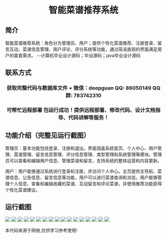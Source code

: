 <p><h1 align="center">智能菜谱推荐系统</h1></p>

## 简介
智能菜谱推荐系统：角色分为管理员、用户；提供个性化菜谱推荐、注册登录、留言互动、菜谱信息管理、用户评论、评分系统等功能，通过简洁直观的界面满足用户的美食需求。    --计算机毕业设计源码；毕设源码；java毕业设计源码


## 联系方式
<p><h3 align="center">获取完整代码与数据库文件 + 微信：deepguan QQ: 86050149 QQ群: 783742310</h3></p>
<p><h3 align="center">可帮忙远程部署 包运行成功！提供远程部署、修改代码、设计文档指导、代码讲解等服务！</h3></p>

## 功能介绍（完整见运行截图）
管理员：基本功能包括登录、注册和退出。界面涵盖系统首页、个人中心、用户管理、菜谱管理、留言信息管理、评分信息管理、类型管理和系统管理等模块。管理员可以查看和编辑用户信息、管理菜谱和留言，支持系统的整体运营和内容更新。

用户：用户能够通过系统进行登录和注册，并访问个人中心。主页提供主导航、菜谱信息、公告信息、留言信息等功能，用户可以进行菜谱查询和浏览。用户能够管理个人信息、查看和编辑收藏的菜谱、互动留言和评论菜谱，并使用推荐功能获得个性化菜谱建议。


## 运行截图
![](img/001.jpg)
![](img/002.jpg)
![](img/003.jpg)
![](img/004.jpg)
![](img/005.jpg)
![](img/006.jpg)
![](img/007.jpg)
![](img/008.jpg)
![](img/009.jpg)
![](img/010.jpg)
![](img/011.jpg)
![](img/012.jpg)
![](img/013.jpg)
![](img/014.jpg)
![](img/015.jpg)
![](img/016.jpg)
![](img/017.jpg)

<p>本代码来源于网络,仅供学习参考使用!</p>

